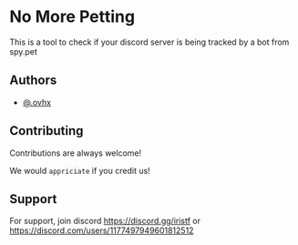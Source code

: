 
# No More Petting

This is a tool to check if your discord server is being tracked by a bot from spy.pet


## Authors

- [@.ovhx](https://guns.lol/.ovh)


## Contributing

Contributions are always welcome!

We would `appriciate` if you credit us!



## Support

For support, join discord https://discord.gg/iristf or https://discord.com/users/1177497949601812512

